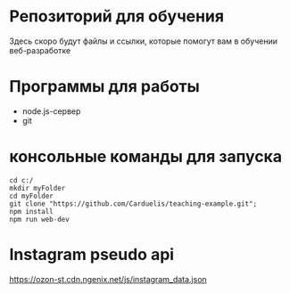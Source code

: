 # Репозиторий для обучения
Здесь скоро будут файлы и ссылки, которые помогут вам в обучении веб-разработке


# Программы для работы
* node.js-сервер
* git

# консольные команды для запуска

```
cd c:/
mkdir myFolder
cd myFolder
git clone "https://github.com/Carduelis/teaching-example.git";
npm install
npm run web-dev
```

# Instagram pseudo api
https://ozon-st.cdn.ngenix.net/js/instagram_data.json
